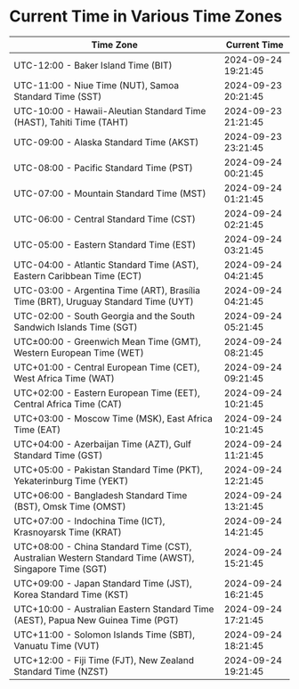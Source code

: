 # Current Time in Various Time Zones

| Time Zone | Current Time |
|-----------|--------------|
| UTC-12:00 - Baker Island Time (BIT) | 2024-09-24 19:21:45 |
| UTC-11:00 - Niue Time (NUT), Samoa Standard Time (SST) | 2024-09-23 20:21:45 |
| UTC-10:00 - Hawaii-Aleutian Standard Time (HAST), Tahiti Time (TAHT) | 2024-09-23 21:21:45 |
| UTC-09:00 - Alaska Standard Time (AKST) | 2024-09-23 23:21:45 |
| UTC-08:00 - Pacific Standard Time (PST) | 2024-09-24 00:21:45 |
| UTC-07:00 - Mountain Standard Time (MST) | 2024-09-24 01:21:45 |
| UTC-06:00 - Central Standard Time (CST) | 2024-09-24 02:21:45 |
| UTC-05:00 - Eastern Standard Time (EST) | 2024-09-24 03:21:45 |
| UTC-04:00 - Atlantic Standard Time (AST), Eastern Caribbean Time (ECT) | 2024-09-24 04:21:45 |
| UTC-03:00 - Argentina Time (ART), Brasília Time (BRT), Uruguay Standard Time (UYT) | 2024-09-24 04:21:45 |
| UTC-02:00 - South Georgia and the South Sandwich Islands Time (SGT) | 2024-09-24 05:21:45 |
| UTC±00:00 - Greenwich Mean Time (GMT), Western European Time (WET) | 2024-09-24 08:21:45 |
| UTC+01:00 - Central European Time (CET), West Africa Time (WAT) | 2024-09-24 09:21:45 |
| UTC+02:00 - Eastern European Time (EET), Central Africa Time (CAT) | 2024-09-24 10:21:45 |
| UTC+03:00 - Moscow Time (MSK), East Africa Time (EAT) | 2024-09-24 10:21:45 |
| UTC+04:00 - Azerbaijan Time (AZT), Gulf Standard Time (GST) | 2024-09-24 11:21:45 |
| UTC+05:00 - Pakistan Standard Time (PKT), Yekaterinburg Time (YEKT) | 2024-09-24 12:21:45 |
| UTC+06:00 - Bangladesh Standard Time (BST), Omsk Time (OMST) | 2024-09-24 13:21:45 |
| UTC+07:00 - Indochina Time (ICT), Krasnoyarsk Time (KRAT) | 2024-09-24 14:21:45 |
| UTC+08:00 - China Standard Time (CST), Australian Western Standard Time (AWST), Singapore Time (SGT) | 2024-09-24 15:21:45 |
| UTC+09:00 - Japan Standard Time (JST), Korea Standard Time (KST) | 2024-09-24 16:21:45 |
| UTC+10:00 - Australian Eastern Standard Time (AEST), Papua New Guinea Time (PGT) | 2024-09-24 17:21:45 |
| UTC+11:00 - Solomon Islands Time (SBT), Vanuatu Time (VUT) | 2024-09-24 18:21:45 |
| UTC+12:00 - Fiji Time (FJT), New Zealand Standard Time (NZST) | 2024-09-24 19:21:45 |
